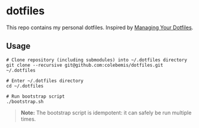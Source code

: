 # dotfiles

This repo contains my personal dotfiles. Inspired by [Managing Your Dotfiles](https://www.anishathalye.com/2014/08/03/managing-your-dotfiles/).

## Usage

```shell
# Clone repository (including submodules) into ~/.dotfiles directory
git clone --recursive git@github.com:colebemis/dotfiles.git ~/.dotfiles

# Enter ~/.dotfiles directory
cd ~/.dotfiles

# Run bootstrap script
./bootstrap.sh
```

> **Note:** The bootstrap script is idempotent: it can safely be run multiple times.
